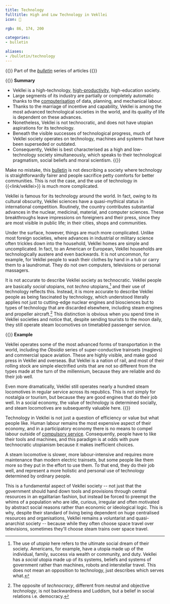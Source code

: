 ```yaml
---
title: Technology
fulltitle: High and Low Technology in Vekllei
icon: 🧪

rgb: 86, 174, 200

categories:
- bulletin

aliases:
- /bulletin/technology
---
```

{{<note series>}}
 Part of the *[bulletin](/bulletin/)* series of articles
{{</note>}}

{{<note panel>}}
**Summary**

* Vekllei is a high-technology, [high-productivity](/bulletin/productivity), high-education society.
* Large segments of its industry are partially or completely automatic thanks to the [computerisation](/computers/) of data, planning, and mechanical labour.
* Thanks to the marriage of incentive and capability, Vekllei is among the most advanced technological societies in the world, and its quality of life is dependent on these advances.
* Nonetheless, Vekllei is not technocratic, and does not have utopian aspirations for its technology.
* Beneath the visible successes of technological progress, much of Vekllei society operates on technology, machines and systems that have been superseded or outdated.
* Consequently, Vekllei is best characterised as a high and low-technology society simultaneously, which speaks to their technological pragmatism, social beliefs and moral scientism.
{{</note>}}

Make no mistake, this [bulletin](/bulletin/) is not describing a society where technology is straightforwardly fairer and people sacrifice petty comforts for better communities. This is not the case, and the use of technology in {{<link/vekllei>}} is much more complicated.

Vekllei is famous for its technology around the world. In fact, owing to its cultural obscurity, Vekllei sciences have a quasi-mythical status in international competition. Routinely, the country contributes substantial advances in the nuclear, medicinal, material, and computer sciences. These breakthroughs leave impressions on foreigners and their press, since they are most visible in public life; in their cities, shops and communities.

Under the surface, however, things are much more complicated. Unlike most foreign societies, where advances in industrial or military science often trickles down into the household, Vekllei homes are simple and uncomplicated. In fact, to an American or European, Vekllei households are technologically austere and even backwards. It is not uncommon, for example, for Vekllei people to wash their clothes by hand in a tub or carry them to a laundromat. They do not own computers, televisions or personal massagers.

It is not accurate to describe Vekllei society as technocratic. Vekllei people are basically *social* utopians, not *techno* utopians,[^utopians] and their use of technology reflects this. Instead, it is more accurate to describe Vekllei people as being fascinated by technology, which understood literally applies not just to cutting-edge nuclear engines and biosciences but to types of technology that are discarded elsewhere, including steam engines and propeller aircraft.[^luddite] This distinction is obvious when you spend time in Vekllei societies and notice that, despite sending tourists to the moon daily, they still operate steam locomotives on timetabled passenger service.

{{<note>}}
**Example**

Vekllei operates some of the most advanced forms of transportation in the world, including the *Obsidia* series of super-conductive trainsets (maglevs) and commercial space aviation. These are highly visible, and make good press in Vekllei and overseas. But Vekllei is a nation of rail, and most of their rolling stock are simple electrified units that are not so different from the types made at the turn of the millennium, because they are reliable and do their job well.

Even more dramatically, Vekllei still operates nearly a hundred steam locomotives in regular service across its republics. This is not simply for nostalgia or tourism, but because they are good engines that do their job well. In a social economy, the value of technology is determined socially, and steam locomotives are subsequently valuable here.
{{</note>}}

Technology in Vekllei is not just a question of efficiency or value but what people like. Human labour remains the most expensive aspect of their economy, and in a participatory economy there is no means to compel labour outside of [compulsory service](/corsosva/). Consequently, people have to like their tools and machines, and this paradigm is at odds with pure technocratic utopianism because it makes inefficient choices.

A steam locomotive is slower, more labour-intensive and requires more maintenance than modern electric trainsets, but some people like them more so they put in the effort to use them. To that end, they do their job well, and represent a more holistic and personal use of technology determined by ordinary people.

This is a fundamental aspect of Vekllei society -- not just that the government should hand down tools and provisions through central resources in an egalitarian fashion, but instead be forced to preempt the whims of a population who are idle, curious, irregular and often motivated by abstract social reasons rather than economic or ideological logic. This is why, despite their standard of living being dependent on huge centralised resources and organisations, Vekllei remains a voluntarist and quasi-anarchist society -- because while they often choose space travel over televisions, sometimes they'll choose steam trains over space travel.

[^utopians]: The use of *utopia* here refers to the ultimate social dream of their society. Americans, for example, have a utopia made up of the individual, family, success via wealth or community, and duty. Vekllei has a *social* utopia made up of its systems, beliefs and systems of government rather than machines, robots and interstellar travel. This does not mean an opposition to technology, just describes which serves what.
[^luddite]: The opposite of *technocracy*, different from neutral and objective *technology*, is not backwardness and Luddism, but a belief in social relations i.e. democracy.

<!--{{<link/vekllei>}} is famous for its technology around the world. In fact, owing to its cultural obscurity and small, highly educated population, parts of Vekllei have a quasi-mythical status in international competition. Routinely, the country contributes substantial breakthroughs in the nuclear, medicinal, material, and computer sciences. These scientific breakthroughs are substantiated by the visibility of these advances in their infrastructure, where they are most accessible to foreigners.

	Unlike most foreign societies, where advances in industrial or military sciences often trickle down into the household, Vekllei science trickles into their cities and neighbourhoods. In fact, to an American or European, Vekllei households are technologically austere and even backwards. It is not uncommon, for example, for Vekllei people to wash their clothes by hand in a tub or carry them to a laundromat.

	Similarly, Vekllei does not have a consumer society and lacks a means of developing into one. Televisions and household appliances, as well as luxuries like fast fashion and foreign imports, are mostly out of reach. Instead, the kinds of technology Vekllei is famous for are more industrial and public:

	* Computers, both in public, commerce and industry
	* Transport, including maglevs and spaceships
	* Robotics, including automatic factories and industrial droids

	Measuring Vekllei technology should distinguish between consumer and public technology, because Vekllei ranks poorly on the former and exceptionally on the latter. This is not simply a feature of collectivism, or strict egalitarianism -- it a fact of the limitations of their [social economy](/social-economy/).-->